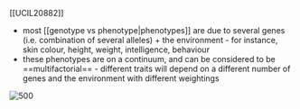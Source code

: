 [[UCIL20882]]

- most [[genotype vs phenotype|phenotypes]] are due to several genes (i.e. combination of several alleles) + the environment - for instance, skin colour, height, weight, intelligence, behaviour
- these phenotypes are on a continuum, and can be considered to be ==multifactorial== - different traits will depend on a different number of genes and the environment with different weightings

![500](https://i.imgur.com/ojhhUtO.png)
